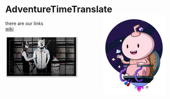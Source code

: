 # AdventureTimeTranslate <img align="right" src="/img/016.jpg">
there are our links  
[wiki](https://github.com/SophiaOrekhova/AdventureTimeTranslate/wiki)

<img src="https://github.com/SophiaOrekhova/AdventureTimeTranslate/blob/main/img/009_1.jpg" width="45%"></img>                                                                                               
